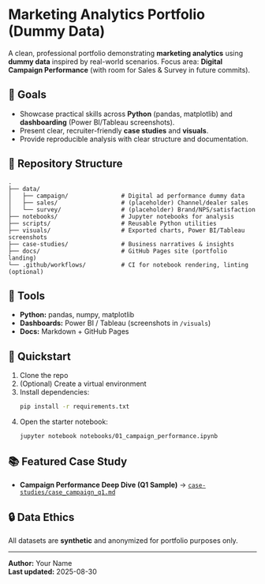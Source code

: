 # Marketing Analytics Portfolio (Dummy Data)

A clean, professional portfolio demonstrating **marketing analytics** using **dummy data** inspired by real-world scenarios.
Focus area: **Digital Campaign Performance** (with room for Sales & Survey in future commits).

## 🎯 Goals
- Showcase practical skills across **Python** (pandas, matplotlib) and **dashboarding** (Power BI/Tableau screenshots).
- Present clear, recruiter-friendly **case studies** and **visuals**.
- Provide reproducible analysis with clear structure and documentation.

## 🧱 Repository Structure
```
.
├── data/
│   ├── campaign/               # Digital ad performance dummy data
│   ├── sales/                  # (placeholder) Channel/dealer sales
│   └── survey/                 # (placeholder) Brand/NPS/satisfaction
├── notebooks/                  # Jupyter notebooks for analysis
├── scripts/                    # Reusable Python utilities
├── visuals/                    # Exported charts, Power BI/Tableau screenshots
├── case-studies/               # Business narratives & insights
├── docs/                       # GitHub Pages site (portfolio landing)
└── .github/workflows/          # CI for notebook rendering, linting (optional)
```

## 🔧 Tools
- **Python:** pandas, numpy, matplotlib
- **Dashboards:** Power BI / Tableau (screenshots in `/visuals`)
- **Docs:** Markdown + GitHub Pages

## 🚀 Quickstart
1. Clone the repo
2. (Optional) Create a virtual environment
3. Install dependencies:
   ```bash
   pip install -r requirements.txt
   ```
4. Open the starter notebook:
   ```bash
   jupyter notebook notebooks/01_campaign_performance.ipynb
   ```

## 📚 Featured Case Study
- **Campaign Performance Deep Dive (Q1 Sample)** → [`case-studies/case_campaign_q1.md`](case-studies/case_campaign_q1.md)

## 🔒 Data Ethics
All datasets are **synthetic** and anonymized for portfolio purposes only.

---

**Author:** Your Name  
**Last updated:** 2025-08-30
